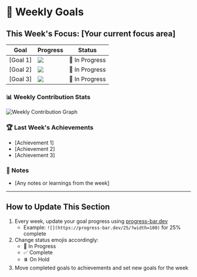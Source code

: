 # 🎯 Weekly Goals

## This Week's Focus: [Your current focus area]

| Goal | Progress | Status |
|------|----------|--------|
| [Goal 1] | ![](https://progress-bar.dev/0/?width=100) | 🔄 In Progress |
| [Goal 2] | ![](https://progress-bar.dev/0/?width=100) | 🔄 In Progress |
| [Goal 3] | ![](https://progress-bar.dev/0/?width=100) | 🔄 In Progress |

### 📊 Weekly Contribution Stats
<!-- Replace with your actual username in the URL -->
![Weekly Contribution Graph](https://github-readme-stats.vercel.app/api?username=YOUR_USERNAME&show_icons=true&count_private=true&hide_title=true&hide_border=true&hide=stars,issues&line_height=24&theme=dark)

### 🏆 Last Week's Achievements
- [Achievement 1]
- [Achievement 2]
- [Achievement 3]

### 📝 Notes
- [Any notes or learnings from the week]

---

## How to Update This Section
1. Every week, update your goal progress using [progress-bar.dev](https://progress-bar.dev/)
   - Example: `![](https://progress-bar.dev/25/?width=100)` for 25% complete
2. Change status emojis accordingly:
   - 🔄 In Progress
   - ✅ Complete
   - ⏸️ On Hold
3. Move completed goals to achievements and set new goals for the week
